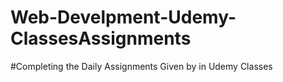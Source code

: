 # Web-Develpment-Udemy-ClassesAssignments

#Completing the Daily Assignments Given by in Udemy Classes
